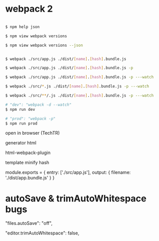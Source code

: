 # webpack 2

```sh

$ npm help json

$ npm view webpack versions

$ npm view webpack versions --json

```




```sh

$ webpack ./src/app.js ./dist/[name].[hash].bundle.js 

$ webpack ./src/app.js ./dist/[name].[hash].bundle.js -p

$ webpack ./src/app.js ./dist/[name].[hash].bundle.js -p ---watch

$ webpack ./src/*.js ./dist/[name].[hash].bundle.js -p ---watch

$ webpack ./src/**/.js ./dist/[name].[hash].bundle.js -p ---watch

# "dev": "webpack -d --watch"
$ npm run dev 

# "prod": "webpack -p"
$ npm run prod

```

open in browser (TechTR)

generator html


html-webpack-plugin


template
minify
hash



module.exports = {
    entry: ['./src/app.js'],
    output: {
        filename: './dist/app.bundle.js'
    }
}



# autoSave & trimAutoWhitespace bugs

"files.autoSave": "off",

"editor.trimAutoWhitespace": false,
























